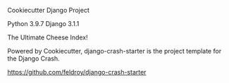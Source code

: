 Cookiecutter Django Project

Python 3.9.7 Django 3.1.1

The Ultimate Cheese Index!

Powered by Cookiecutter, django-crash-starter is the project template for the Django Crash.

https://github.com/feldroy/django-crash-starter
